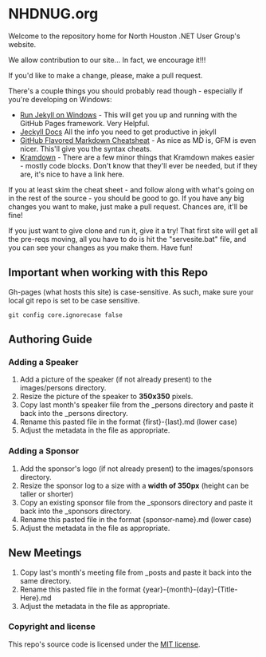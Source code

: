 # NHDNUG.org

Welcome to the repository home for North Houston .NET User Group's website.

We allow contribution to our site... In fact, we encourage it!!!

If you'd like to make a change, please, make a pull request.

There's a couple things you should probably read though - especially if you're developing on Windows:
* [Run Jekyll on Windows](http://jekyll-windows.juthilo.com/) - This will get you up and running with the GitHub Pages framework. Very Helpful.
* [Jeckyll Docs](http://jekyllrb.com/) All the info you need to get productive in jekyll
* [GitHub Flavored Markdown Cheatsheat](https://github.com/adam-p/markdown-here/wiki/Markdown-Cheatsheet) - As nice as MD is, GFM is even nicer. This'll give you the syntax cheats.
* [Kramdown](http://kramdown.gettalong.org/quickref.html) - There are a few minor things that Kramdown makes easier - mostly code blocks. Don't know that they'll ever be needed, but if they are, it's nice to have a link here.

If you at least skim the cheat sheet - and follow along with what's going on in the rest of the source - you should be good to go. If you have any big changes you want to make, just make a pull request. Chances are, it'll be fine!

If you just want to give clone and run it, give it a try! That first site will get all the pre-reqs moving, all you have to do is hit the "servesite.bat" file, and you can see your changes as you make them. Have fun!

## Important when working with this Repo

Gh-pages (what hosts this site) is case-sensitive. As such, make sure your local git repo is set to be case sensitive.

```
git config core.ignorecase false
```

## Authoring Guide

### Adding a Speaker

1. Add a picture of the speaker (if not already present) to the images/persons directory.
2. Resize the picture of the speaker to **350x350** pixels.
3. Copy last month's speaker file from the _persons directory and paste it back into the _persons directory.
4. Rename this pasted file in the format {first}-{last}.md (lower case)
5. Adjust the metadata in the file as appropriate.

### Adding a Sponsor

1. Add the sponsor's logo (if not already present) to the images/sponsors directory.
2. Resize the sponsor log to a size with a **width of 350px** (height can be taller or shorter)
3. Copy an existing sponsor file from the _sponsors directory and paste it back into the _sponsors directory.
4. Rename this pasted file in the format {sponsor-name}.md (lower case)
5. Adjust the metadata in the file as appropriate.

## New Meetings

1. Copy last's month's meeting file from _posts and paste it back into the same directory.
2. Rename this pasted file in the format {year}-{month}-{day}-{Title-Here}.md
3. Adjust the metadata in the file as appropriate.
   


### Copyright and license

This repo's source code is licensed under the [MIT license](/LICENSE).

